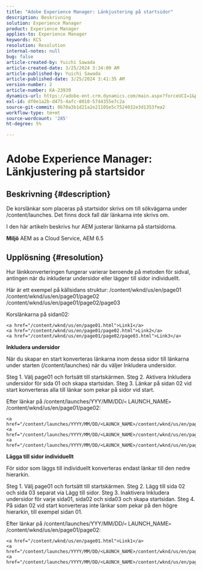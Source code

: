```yaml
---
title: "Adobe Experience Manager: Länkjustering på startsidor"
description: Beskrivning
solution: Experience Manager
product: Experience Manager
applies-to: Experience Manager
keywords: KCS
resolution: Resolution
internal-notes: null
bug: false
article-created-by: Yuichi Sawada
article-created-date: 3/25/2024 3:34:09 AM
article-published-by: Yuichi Sawada
article-published-date: 3/25/2024 3:41:35 AM
version-number: 2
article-number: KA-23939
dynamics-url: https://adobe-ent.crm.dynamics.com/main.aspx?forceUCI=1&pagetype=entityrecord&etn=knowledgearticle&id=68840384-58ea-ee11-a204-6045bd006268
exl-id: df0e1a2b-d475-4afc-8010-5744355e7c2a
source-git-commit: 0b70a3b1d21a2e21105e5c7524032e3d1353fea2
workflow-type: tm+mt
source-wordcount: '285'
ht-degree: 5%

---
```


# Adobe Experience Manager: Länkjustering på startsidor

## Beskrivning {#description}


De korslänkar som placeras på startsidor skrivs om till sökvägarna under /content/launches. Det finns dock fall där länkarna inte skrivs om.

I den här artikeln beskrivs hur AEM justerar länkarna på startsidorna.

<b>Miljö</b>
AEM as a Cloud Service, AEM 6.5


## Upplösning {#resolution}


Hur länkkonverteringen fungerar varierar beroende på metoden för sidval, antingen när du inkluderar undersidor eller lägger till sidor individuellt.

Här är ett exempel på källsidans struktur: /content/wknd/us/en/page01 /content/wknd/us/en/page01/page02 /content/wknd/us/en/page01/page02/page03

Korslänkarna på sidan02:


```
<a href="/content/wknd/us/en/page01.html">Link1</a>
<a href="/content/wknd/us/en/page01/page02.html">Link2</a>
<a href="/content/wknd/us/en/page01/page02/page03.html">Link3</a>
```


<b>Inkludera undersidor</b>

När du skapar en start konverteras länkarna inom dessa sidor till länkarna under starten (/content/launches) när du väljer Inkludera undersidor.

Steg 1. Välj page01 och fortsätt till startskärmen.
Steg 2. Aktivera Inkludera undersidor för sida 01 och skapa startsidan.
Steg 3. Länkar på sidan 02 vid start konverteras alla till länkar som pekar på sidor vid start.

Efter länkar på /content/launches/YYY/MM/DD/`<` LAUNCH_NAME`>` /content/wknd/us/en/page01/page02:


```
<a href="/content/launches/YYYY/MM/DD/<LAUNCH_NAME>/content/wknd/us/en/page01.html">Link1</a>
<a href="/content/launches/YYYY/MM/DD/<LAUNCH_NAME>/content/wknd/us/en/page01/page02.html">Link2</a>
<a href="/content/launches/YYYY/MM/DD/<LAUNCH_NAME>/content/wknd/us/en/page01/page02/page03.html">Link3</a>
```


<b>Lägga till sidor individuellt</b>

För sidor som läggs till individuellt konverteras endast länkar till den nedre hierarkin.

Steg 1. Välj page01 och fortsätt till startskärmen.
Steg 2. Lägg till sida 02 och sida 03 separat via Lägg till sidor.
Steg 3. Inaktivera Inkludera undersidor för varje sida01, sida02 och sida03 och skapa startsidan.
Steg 4. På sidan 02 vid start konverteras inte länkar som pekar på den högre hierarkin, till exempel sidan 01.

Efter länkar på /content/launches/YYY/MM/DD/`<` LAUNCH_NAME`>` /content/wknd/us/en/page01/page02:


```
<a href="/content/wknd/us/en/page01.html">Link1</a> 
<a href="/content/launches/YYYY/MM/DD/<LAUNCH_NAME>/content/wknd/us/en/page01/page02.html">Link2</a>
<a href="/content/launches/YYYY/MM/DD/<LAUNCH_NAME>/content/wknd/us/en/page01/page02/page03.html">Link3</a>
```
